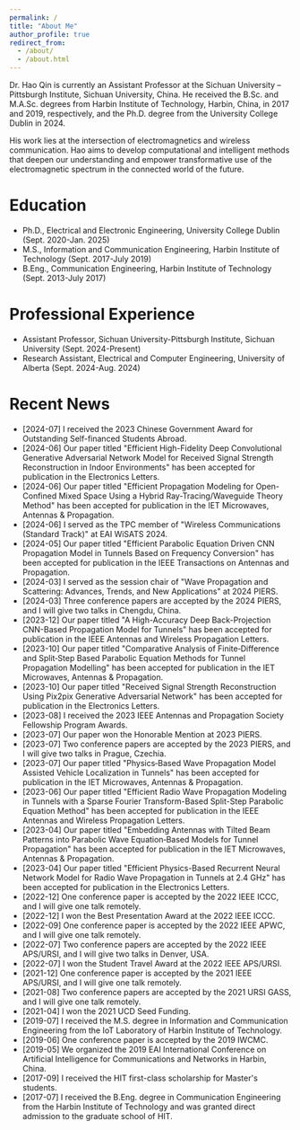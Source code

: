 ```yaml
---
permalink: /
title: "About Me"
author_profile: true
redirect_from: 
  - /about/
  - /about.html
---
```


Dr. Hao Qin is currently an Assistant Professor at the Sichuan University – Pittsburgh Institute, Sichuan University, China. He received the B.Sc. and M.A.Sc. degrees from Harbin Institute of Technology, Harbin, China, in 2017 and 2019, respectively, and the Ph.D. degree from the University College Dublin in 2024. 

His work lies at the intersection of electromagnetics and wireless communication. Hao aims to develop computational and intelligent methods that deepen our understanding and empower transformative use of the electromagnetic spectrum in the connected world of the future.

Education
======
- Ph.D., Electrical and Electronic Engineering, University College Dublin (Sept. 2020-Jan. 2025)
- M.S., Information and Communication Engineering, Harbin Institute of Technology (Sept. 2017-July 2019)
- B.Eng., Communication Engineering, Harbin Institute of Technology (Sept. 2013-July 2017)

Professional Experience
======
- Assistant Professor, Sichuan University-Pittsburgh Institute, Sichuan University (Sept. 2024-Present)
- Research Assistant, Electrical and Computer Engineering, University of Alberta (Sept. 2024-Aug. 2024)

Recent News
======
- [2024-07] I received the 2023 Chinese Government Award for Outstanding Self-financed Students Abroad.
- [2024-06] Our paper titled "Efficient High-Fidelity Deep Convolutional Generative Adversarial Network Model for Received Signal Strength Reconstruction in Indoor Environments" has been accepted for publication in the Electronics Letters.
- [2024-06] Our paper titled "Efficient Propagation Modeling for Open-Confined Mixed Space Using a Hybrid Ray-Tracing/Waveguide Theory Method" has been accepted for publication in the IET Microwaves, Antennas & Propagation.
- [2024-06] I served as the TPC member of "Wireless Communications (Standard Track)" at EAI WiSATS 2024.
- [2024-05] Our paper titled "Efficient Parabolic Equation Driven CNN Propagation Model in Tunnels Based on Frequency Conversion" has been accepted for publication in the IEEE Transactions on Antennas and Propagation.
- [2024-03] I served as the session chair of "Wave Propagation and Scattering: Advances, Trends, and New Applications" at 2024 PIERS.
- [2024-03] Three conference papers are accepted by the 2024 PIERS, and I will give two talks in Chengdu, China.
- [2023-12] Our paper titled "A High-Accuracy Deep Back-Projection CNN-Based Propagation Model for Tunnels" has been accepted for publication in the IEEE Antennas and Wireless Propagation Letters.
- [2023-10] Our paper titled "Comparative Analysis of Finite‐Difference and Split‐Step Based Parabolic Equation Methods for Tunnel Propagation Modelling" has been accepted for publication in the IET Microwaves, Antennas & Propagation.
- [2023-10] Our paper titled "Received Signal Strength Reconstruction Using Pix2pix Generative Adversarial Network" has been accepted for publication in the Electronics Letters.
- [2023-08] I received the 2023 IEEE Antennas and Propagation Society Fellowship Program Awards.
- [2023-07] Our paper won the Honorable Mention at 2023 PIERS.
- [2023-07] Two conference papers are accepted by the 2023 PIERS, and I will give two talks in Prague, Czechia.
- [2023-07] Our paper titled "Physics‐Based Wave Propagation Model Assisted Vehicle Localization in Tunnels" has been accepted for publication in the IET Microwaves, Antennas & Propagation.
- [2023-06] Our paper titled "Efficient Radio Wave Propagation Modeling in Tunnels with a Sparse Fourier Transform-Based Split-Step Parabolic Equation Method" has been accepted for publication in the IEEE Antennas and Wireless Propagation Letters.
- [2023-04] Our paper titled "Embedding Antennas with Tilted Beam Patterns into Parabolic Wave Equation‐Based Models for Tunnel Propagation" has been accepted for publication in the IET Microwaves, Antennas & Propagation.
- [2023-04] Our paper titled "Efficient Physics-Based Recurrent Neural Network Model for Radio Wave Propagation in Tunnels at 2.4 GHz" has been accepted for publication in the Electronics Letters.
- [2022-12] One conference paper is accepted by the 2022 IEEE ICCC, and I will give one talk remotely.
- [2022-12] I won the Best Presentation Award at the 2022 IEEE ICCC.
- [2022-09] One conference paper is accepted by the 2022 IEEE APWC, and I will give one talk remotely.
- [2022-07] Two conference papers are accepted by the 2022 IEEE APS/URSI, and I will give two talks in Denver, USA.
- [2022-07] I won the Student Travel Award at the 2022 IEEE APS/URSI.
- [2021-12] One conference paper is accepted by the 2021 IEEE APS/URSI, and I will give one talk remotely.
- [2021-08] Two conference papers are accepted by the 2021 URSI GASS, and I will give one talk remotely.
- [2021-04] I won the 2021 UCD Seed Funding.
- [2019-07] I received the M.S. degree in Information and Communication Engineering from the IoT Laboratory of Harbin Institute of Technology.
- [2019-06] One conference paper is accepted by the 2019 IWCMC.
- [2019-05] We organized the 2019 EAI International Conference on Artificial Intelligence for Communications and Networks in Harbin, China.
- [2017-09] I received the HIT first-class scholarship for Master's students.
- [2017-07] I received the B.Eng. degree in Communication Engineering from the Harbin Institute of Technology and was granted direct admission to the graduate school of HIT.

